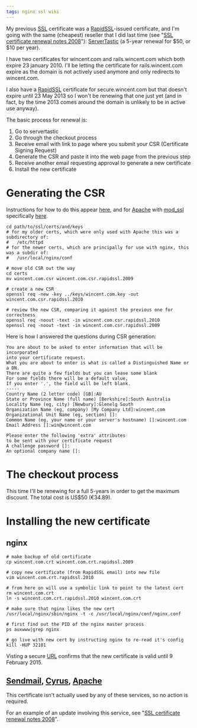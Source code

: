 ```yaml
---
tags: nginx ssl wiki
---
```


My previous [SSL](/wiki/SSL) certificate was a [RapidSSL](/wiki/RapidSSL)-issued certificate, and I'm going with the same (cheapest) reseller that I did last time (see "[SSL certificate renewal notes 2008](/wiki/SSL_certificate_renewal_notes_2008)"): [ServerTastic](http://www.servertastic.com/) (a 5-year renewal for $50, or $10 per year).

I have two certificates for wincent.com and rails.wincent.com which both expire 23 january 2010. I'll be letting the certificate for rails.wincent.com expire as the domain is not actively used anymore and only redirects to wincent.com.

I also have a [RapidSSL](/wiki/RapidSSL) certificate for secure.wincent.com but that doesn't expire until 23 May 2013 so I won't be renewing that one just yet (and in fact, by the time 2013 comes around the domain is unlikely to be in active use anyway).

The basic process for renewal is:

1.  Go to servertastic
2.  Go through the checkout process
3.  Receive email with link to page where you submit your CSR (Certificate Signing Request)
4.  Generate the CSR and paste it into the web page from the previous step
5.  Receive another email requesting approval to generate a new certificate
6.  Install the new certificate

# Generating the CSR

Instructions for how to do this appear [here](http://www.rapidssl.com/freessl/freessl-csr.html), and for [Apache](/wiki/Apache) with [mod_ssl](/wiki/mod_ssl) specifically [here](http://www.rapidssl.com/resources/csr/apache_mod_ssl.htm).

    cd path/to/ssl/certs/and/keys
    # for my older certs, which were only used with Apache this was a subdirectory of:
    #   /etc/httpd
    # for the newer certs, which are principally for use with nginx, this was a subdir of:
    #   /usr/local/nginx/conf

    # move old CSR out the way
    cd certs
    mv wincent.com.csr wincent.com.csr.rapidssl.2009

    # create a new CSR
    openssl req -new -key ../keys/wincent.com.key -out wincent.com.csr.rapidssl.2010

    # review the new CSR, comparing it against the previous one for correctness
    openssl req -noout -text -in wincent.com.csr.rapidssl.2010
    openssl req -noout -text -in wincent.com.csr.rapidssl.2009

Here is how I answered the questions during CSR generation:

    You are about to be asked to enter information that will be incorporated
    into your certificate request.
    What you are about to enter is what is called a Distinguished Name or a DN.
    There are quite a few fields but you can leave some blank
    For some fields there will be a default value,
    If you enter '.', the field will be left blank.
    -----
    Country Name (2 letter code) [GB]:AU
    State or Province Name (full name) [Berkshire]:South Australia
    Locality Name (eg, city) [Newbury]:Glenelg South
    Organization Name (eg, company) [My Company Ltd]:wincent.com
    Organizational Unit Name (eg, section) []:
    Common Name (eg, your name or your server's hostname) []:wincent.com
    Email Address []:win@wincent.com

    Please enter the following 'extra' attributes
    to be sent with your certificate request
    A challenge password []:
    An optional company name []:

# The checkout process

This time I'll be renewing for a full 5-years in order to get the maximum discount. The total cost is US\$50 (€34.89).

# Installing the new certificate

## nginx

    # make backup of old certificate
    cp wincent.com.crt wincent.com.crt.rapidssl.2009

    # copy new certificate (from RapidSSL email) into new file
    vim wincent.com.crt.rapidssl.2010

    # from here on will use a symbolic link to point to the latest cert
    rm wincent.com.crt
    ln -s wincent.com.crt.rapidssl.2010 wincent.com.crt

    # make sure that nginx likes the new cert
    /usr/local/nginx/sbin/nginx -t -c /usr/local/nginx/conf/nginx.conf

    # first find out the PID of the nginx master process
    ps auxwww|grep nginx

    # go live with new cert by instructing nginx to re-read it's config
    kill -HUP 32101

Visting a secure [URL](/wiki/URL) confirms that the new certificate is valid until 9 February 2015.

## [Sendmail](/wiki/Sendmail), [Cyrus](/wiki/Cyrus), [Apache](/wiki/Apache)

This certificate isn't actually used by any of these services, so no action is required.

For an example of an update involving this service, see "[SSL certificate renewal notes 2008](/wiki/SSL_certificate_renewal_notes_2008)".
